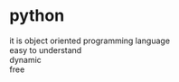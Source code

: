 # python
it is object oriented programming language <br>
easy to understand <br>
dynamic <br>
free 
